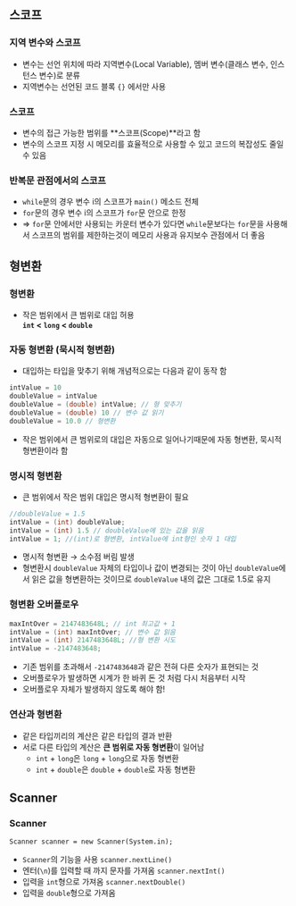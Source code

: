 ## 스코프
### 지역 변수와 스코프
 - 변수는 선언 위치에 따라 지역변수(Local Variable), 멤버 변수(클래스 변수, 인스턴스 변수)로 분류
 - 지역변수는 선언된 코드 블록 `{}` 에서만 사용
### 스코프
 - 변수의 접근 가능한 범위를 **스코프(Scope)**라고 함
 - 변수의 스코프 지정 시 메모리를 효율적으로 사용할 수 있고 코드의 복잡성도 줄일 수 있음
### 반복문 관점에서의 스코프
 - `while`문의 경우 변수 i의 스코프가 `main()` 메소드 전체
 - `for`문의 경우 변수 i의 스코프가 `for`문 안으로 한정
 - ⇒ `for`문 안에서만 사용되는 카운터 변수가 있다면 `while`문보다는 `for`문을 사용해서 스코프의 범위를 제한하는것이 메모리 사용과 유지보수 관점에서 더 좋음

## 형변환
### 형변환
 - 작은 범위에서 큰 범위로 대입 허용   
 **`int` < `long` < `double`**
### 자동 형변환 (묵시적 형변환)
 - 대입하는 타입을 맞추기 위해 개념적으로는 다음과 같이 동작 함
 ```java
 intValue = 10
 doubleValue = intValue
 doubleValue = (double) intValue; // 형 맞추기
 doubleValue = (double) 10 // 변수 값 읽기
 doubleValue = 10.0 // 형변환
```
 - 작은 범위에서 큰 범위로의 대입은 자동으로 일어나기때문에 자동 형변환, 묵시적 형변환이라 함

### 명시적 형변환
 - 큰 범위에서 작은 범위 대입은 명시적 형변환이 필요
 ```java
 //doubleValue = 1.5
 intValue = (int) doubleValue;
 intValue = (int) 1.5 // doubleValue에 있는 값을 읽음
 intValue = 1; //(int)로 형변환, intValue에 int형인 숫자 1 대입
 ```
 - 명시적 형변환 → 소수점 버림 발생
 - 형변환시 `doubleValue` 자체의 타입이나 값이 변경되는 것이 아닌 `doubleValue`에서 읽은 값을 형변환하는 것이므로 `doubleValue` 내의 값은 그대로 1.5로 유지

 ### 형변환 오버플로우
 ```java
 maxIntOver = 2147483648L; // int 최고값 + 1
 intValue = (int) maxIntOver; // 변수 값 읽음
 intValue = (int) 2147483648L; //형 변환 시도
 intValue = -2147483648;
 ```
 - 기존 범위를 초과해서 `-2147483648`과 같은 전혀 다른 숫자가 표현되는 것
 - 오버플로우가 발생하면 시계가 한 바퀴 돈 것 처럼 다시 처음부터 시작
 - 오버플로우 자체가 발생하지 않도록 해야 함!

### 연산과 형변환
 - 같은 타입끼리의 계산은 같은 타입의 결과 반환
 - 서로 다른 타입의 계산은 **큰 범위로 자동 형변환**이 일어남
    - `int` + `long`은 `long` + `long`으로 자동 형변환
    - `int` + `double`은 `double` + `double`로 자동 형변환

## Scanner
### Scanner
`Scanner scanner = new Scanner(System.in);`
 - `Scanner`의 기능을 사용
`scanner.nextLine()`
 - 엔터(`\n`)를 입력할 때 까지 문자를 가져옴
`scanner.nextInt()`
 - 입력을 `int`형으로 가져옴
`scanner.nextDouble()`
 - 입력을 `double`형으로 가져옴
